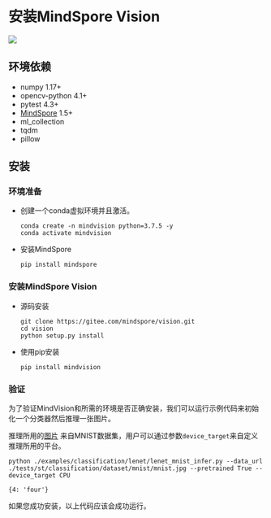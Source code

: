 # 安装MindSpore Vision

<a href="https://gitee.com/mindspore/docs/blob/master/docs/vision/source_zh_cn/mindvision_install.md" target="_blank"><img src="https://mindspore-website.obs.cn-north-4.myhuaweicloud.com/website-images/master/resource/_static/logo_source.png"></a>

## 环境依赖

- numpy 1.17+
- opencv-python 4.1+
- pytest 4.3+
- [MindSpore](https://www.mindspore.cn/install) 1.5+
- ml_collection
- tqdm
- pillow

## 安装

### 环境准备

- 创建一个conda虚拟环境并且激活。

    ```shell
    conda create -n mindvision python=3.7.5 -y
    conda activate mindvision
    ```

- 安装MindSpore

    ```shell
    pip install mindspore
    ```

### 安装MindSpore Vision

- 源码安装

    ```shell
    git clone https://gitee.com/mindspore/vision.git
    cd vision
    python setup.py install
    ```

- 使用pip安装

    ```shell
    pip install mindvision
    ```

### 验证

为了验证MindVision和所需的环境是否正确安装，我们可以运行示例代码来初始化一个分类器然后推理一张图片。

推理所用的[图片](https://gitee.com/mindspore/vision/blob/master/tests/st/classification/dataset/mnist/mnist.jpg) 来自MNIST数据集，用户可以通过参数`device_target`来自定义推理所用的平台。

```shell
python ./examples/classification/lenet/lenet_mnist_infer.py --data_url ./tests/st/classification/dataset/mnist/mnist.jpg --pretrained True --device_target CPU
```

```text
{4: 'four'}
```

如果您成功安装，以上代码应该会成功运行。
